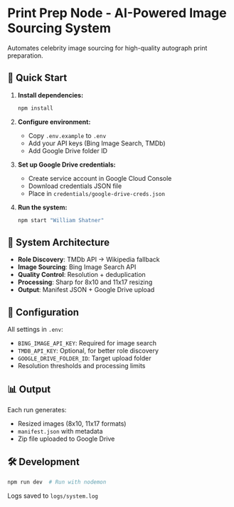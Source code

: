 # Print Prep Node - AI-Powered Image Sourcing System

Automates celebrity image sourcing for high-quality autograph print preparation.

## 🚀 Quick Start

1. **Install dependencies:**
   ```bash
   npm install
   ```

2. **Configure environment:**
   - Copy `.env.example` to `.env`
   - Add your API keys (Bing Image Search, TMDb)
   - Add Google Drive folder ID

3. **Set up Google Drive credentials:**
   - Create service account in Google Cloud Console
   - Download credentials JSON file
   - Place in `credentials/google-drive-creds.json`

4. **Run the system:**
   ```bash
   npm start "William Shatner"
   ```

## 📁 System Architecture

- **Role Discovery**: TMDb API → Wikipedia fallback
- **Image Sourcing**: Bing Image Search API
- **Quality Control**: Resolution + deduplication
- **Processing**: Sharp for 8x10 and 11x17 resizing
- **Output**: Manifest JSON + Google Drive upload

## 🔧 Configuration

All settings in `.env`:
- `BING_IMAGE_API_KEY`: Required for image search
- `TMDB_API_KEY`: Optional, for better role discovery
- `GOOGLE_DRIVE_FOLDER_ID`: Target upload folder
- Resolution thresholds and processing limits

## 📊 Output

Each run generates:
- Resized images (8x10, 11x17 formats)
- `manifest.json` with metadata
- Zip file uploaded to Google Drive

## 🛠️ Development

```bash
npm run dev  # Run with nodemon
```

Logs saved to `logs/system.log`
